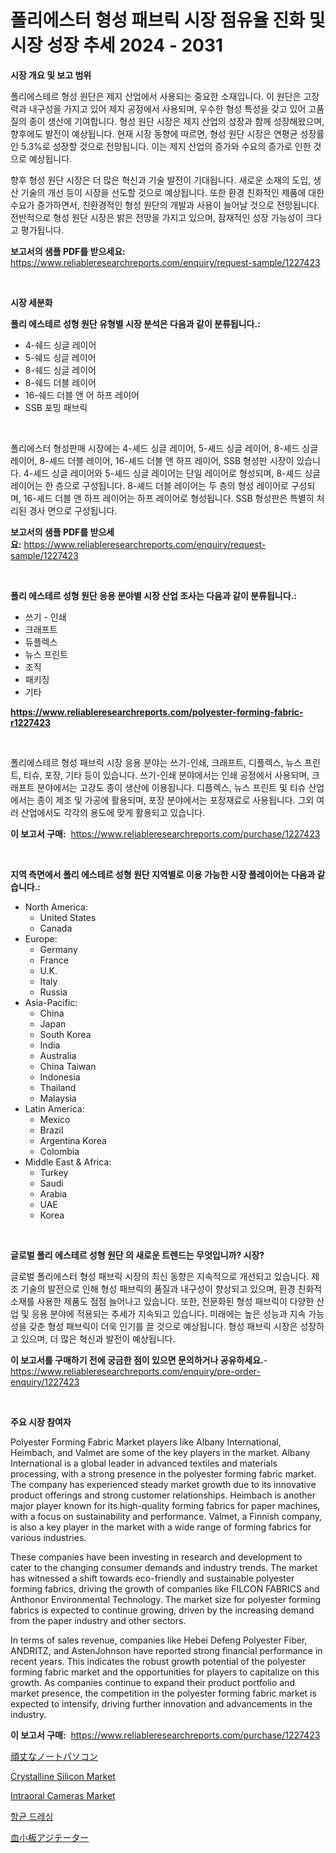 <p><h1>폴리에스터 형성 패브릭 시장 점유율 진화 및 시장 성장 추세 2024 - 2031</h1></p><p><strong>시장 개요 및 보고 범위</strong></p>
<p><p>폴리에스테르 형성 원단은 제지 산업에서 사용되는 중요한 소재입니다. 이 원단은 고장력과 내구성을 가지고 있어 제지 공정에서 사용되며, 우수한 형성 특성을 갖고 있어 고품질의 종이 생산에 기여합니다. 형성 원단 시장은 제지 산업의 성장과 함께 성장해왔으며, 향후에도 발전이 예상됩니다. 현재 시장 동향에 따르면, 형성 원단 시장은 연평균 성장률인 5.3%로 성장할 것으로 전망됩니다. 이는 제지 산업의 증가와 수요의 증가로 인한 것으로 예상됩니다.</p><p>향후 형성 원단 시장은 더 많은 혁신과 기술 발전이 기대됩니다. 새로운 소재의 도입, 생산 기술의 개선 등이 시장을 선도할 것으로 예상됩니다. 또한 환경 친화적인 제품에 대한 수요가 증가하면서, 친환경적인 형성 원단의 개발과 사용이 늘어날 것으로 전망됩니다. 전반적으로 형성 원단 시장은 밝은 전망을 가지고 있으며, 잠재적인 성장 가능성이 크다고 평가됩니다.</p></p>
<p><strong>보고서의 샘플 PDF를 받으세요:</strong> <a href="https://www.reliableresearchreports.com/enquiry/request-sample/1227423">https://www.reliableresearchreports.com/enquiry/request-sample/1227423</a></p>
<p>&nbsp;</p>
<p><strong>시장 세분화</strong></p>
<p><strong>폴리 에스테르 성형 원단 유형별 시장 분석은 다음과 같이 분류됩니다.:</strong></p>
<p><ul><li>4-쉐드 싱글 레이어</li><li>5-쉐드 싱글 레이어</li><li>8-쉐드 싱글 레이어</li><li>8-쉐드 더블 레이어</li><li>16-쉐드 더블 앤 어 하프 레이어</li><li>SSB 포밍 패브릭</li></ul></p>
<p>&nbsp;</p>
<p><p>폴리에스터 형성판매 시장에는 4-셰드 싱글 레이어, 5-셰드 싱글 레이어, 8-셰드 싱글 레이어, 8-셰드 더블 레이어, 16-셰드 더블 앤 하프 레이어, SSB 형성판 시장이 있습니다. 4-셰드 싱글 레이어와 5-셰드 싱글 레이어는 단일 레이어로 형성되며, 8-셰드 싱글 레이어는 한 층으로 구성됩니다. 8-셰드 더블 레이어는 두 층의 형성 레이어로 구성되며, 16-셰드 더블 앤 하프 레이어는 하프 레이어로 형성됩니다. SSB 형성판은 특별히 처리된 경사 면으로 구성됩니다.</p></p>
<p><strong>보고서의 샘플 PDF를 받으세요:</strong>&nbsp;<a href="https://www.reliableresearchreports.com/enquiry/request-sample/1227423">https://www.reliableresearchreports.com/enquiry/request-sample/1227423</a></p>
<p>&nbsp;</p>
<p><strong> 폴리 에스테르 성형 원단 응용 분야별 시장 산업 조사는 다음과 같이 분류됩니다.:</strong></p>
<p><ul><li>쓰기 - 인쇄</li><li>크래프트</li><li>듀플렉스</li><li>뉴스 프린트</li><li>조직</li><li>패키징</li><li>기타</li></ul></p>
<p><strong><a href="https://www.reliableresearchreports.com/polyester-forming-fabric-r1227423">https://www.reliableresearchreports.com/polyester-forming-fabric-r1227423</a></strong></p>
<p>&nbsp;</p>
<p><p>폴리에스테르 형성 패브릭 시장 응용 분야는 쓰기-인쇄, 크래프트, 디플렉스, 뉴스 프린트, 티슈, 포장, 기타 등이 있습니다. 쓰기-인쇄 분야에서는 인쇄 공정에서 사용되며, 크래프트 분야에서는 고강도 종이 생산에 이용됩니다. 디플렉스, 뉴스 프린트 및 티슈 산업에서는 종이 제조 및 가공에 활용되며, 포장 분야에서는 포장재료로 사용됩니다. 그외 여러 산업에서도 각각의 용도에 맞게 활용되고 있습니다.</p></p>
<p><strong>이 보고서 구매:</strong>&nbsp; <a href="https://www.reliableresearchreports.com/purchase/1227423">https://www.reliableresearchreports.com/purchase/1227423</a></p>
<p>&nbsp;</p>
<p><strong>지역 측면에서 폴리 에스테르 성형 원단 지역별로 이용 가능한 시장 플레이어는 다음과 같습니다.:</strong></p>
<p><ul>
    <li>
        North America:
        <ul>
            <li>United States</li>
            <li>Canada</li>
        </ul>
    </li>
    <li>
        Europe:
        <ul>
            <li>Germany</li>
            <li>France</li>
            <li>U.K.</li>
            <li>Italy</li>
            <li>Russia</li>
        </ul>
    </li>
    <li>
        Asia-Pacific:
        <ul>
            <li>China</li>
            <li>Japan</li>
            <li>South Korea</li>
            <li>India</li>
            <li>Australia</li>
            <li>China Taiwan</li>
            <li>Indonesia</li>
            <li>Thailand</li>
            <li>Malaysia</li>
        </ul>
    </li>
    <li>
        Latin America:
        <ul>
            <li>Mexico</li>
            <li>Brazil</li>
            <li>Argentina Korea</li>
            <li>Colombia</li>
        </ul>
    </li>
    <li>
        Middle East & Africa:
        <ul>
            <li>Turkey</li>
            <li>Saudi</li>
            <li>Arabia</li>
            <li>UAE</li>
            <li>Korea</li>
        </ul>
    </li>
    </ul></p>
<p>&nbsp;</p>
<p><strong>글로벌 폴리 에스테르 성형 원단 의 새로운 트렌드는 무엇입니까? 시장?</strong></p>
<p><p>글로벌 폴리에스터 형성 패브릭 시장의 최신 동향은 지속적으로 개선되고 있습니다. 제조 기술의 발전으로 인해 형성 패브릭의 품질과 내구성이 향상되고 있으며, 환경 친화적 소재를 사용한 제품도 점점 늘어나고 있습니다. 또한, 전문화된 형성 패브릭이 다양한 산업 및 응용 분야에 적용되는 추세가 지속되고 있습니다. 미래에는 높은 성능과 지속 가능성을 갖춘 형성 패브릭이 더욱 인기를 끌 것으로 예상됩니다. 형성 패브릭 시장은 성장하고 있으며, 더 많은 혁신과 발전이 예상됩니다.</p></p>
<p><strong>이 보고서를 구매하기 전에 궁금한 점이 있으면 문의하거나 공유하세요.</strong>- <a href="https://www.reliableresearchreports.com/enquiry/pre-order-enquiry/1227423">https://www.reliableresearchreports.com/enquiry/pre-order-enquiry/1227423</a></p>
<p>&nbsp;</p>
<p><strong>주요 시장 참여자</strong></p>
<p><p>Polyester Forming Fabric Market players like Albany International, Heimbach, and Valmet are some of the key players in the market. Albany International is a global leader in advanced textiles and materials processing, with a strong presence in the polyester forming fabric market. The company has experienced steady market growth due to its innovative product offerings and strong customer relationships. Heimbach is another major player known for its high-quality forming fabrics for paper machines, with a focus on sustainability and performance. Valmet, a Finnish company, is also a key player in the market with a wide range of forming fabrics for various industries.</p><p>These companies have been investing in research and development to cater to the changing consumer demands and industry trends. The market has witnessed a shift towards eco-friendly and sustainable polyester forming fabrics, driving the growth of companies like FILCON FABRICS and Anthonor Environmental Technology. The market size for polyester forming fabrics is expected to continue growing, driven by the increasing demand from the paper industry and other sectors.</p><p>In terms of sales revenue, companies like Hebei Defeng Polyester Fiber, ANDRITZ, and AstenJohnson have reported strong financial performance in recent years. This indicates the robust growth potential of the polyester forming fabric market and the opportunities for players to capitalize on this growth. As companies continue to expand their product portfolio and market presence, the competition in the polyester forming fabric market is expected to intensify, driving further innovation and advancements in the industry.</p></p>
<p><strong>이 보고서 구매:</strong>&nbsp;&nbsp;<a href="https://www.reliableresearchreports.com/purchase/1227423">https://www.reliableresearchreports.com/purchase/1227423</a></p>
<p><p><a href="https://github.com/EmoryYundt1935/Market-Research-Report-List-1/blob/main/469769329111.md">頑丈なノートパソコン</a></p><p><a href="https://issuu.com/reportprime-2/docs/crystalline-silicon-market-size-2030.pptx">Crystalline Silicon Market</a></p><p><a href="https://github.com/mahnoor2003/Market-Research-Report-List-4/blob/main/intraoral-cameras-market.md">Intraoral Cameras Market</a></p><p><a href="https://github.com/vskv4779xr1/Market-Research-Report-List-1/blob/main/384341329686.md">항균 드레싱</a></p><p><a href="https://github.com/mcbeesbxa270/Market-Research-Report-List-1/blob/main/685671029087.md">血小板アジテーター</a></p></p>